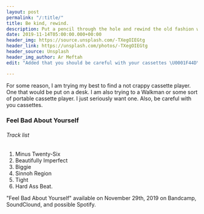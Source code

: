 ```yaml
---
layout: post
permalink: "/:title/"
title: Be kind, rewind.
description: Put a pencil through the hole and rewind the old fashion way.
date: 2019-11-14T05:00:00.000+00:00
header_img: https://source.unsplash.com/-TXegOIEGtg
header_link: https://unsplash.com/photos/-TXegOIEGtg
header_source: Unsplash
header_img_author: Ar Meftah
edit: "Added that you should be careful with your cassettes \U0001F44D\U0001F44D\U0001F44D."

---
```

For some reason, I am trying my best to find a not crappy cassette player. One that would be put on a desk. I am also trying to a Walkman or some sort of portable cassette player. I just seriously want one. Also, be careful with you cassettes.

### Feel Bad About Yourself

###### Track list

1. Minus Twenty-Six
2. Beautifully Imperfect
3. Biggie
4. Sinnoh Region
5. Tight
6. Hard Ass Beat.

"Feel Bad About Yourself" available on November 29th, 2019 on Bandcamp, SoundClound, and possible Spotify.